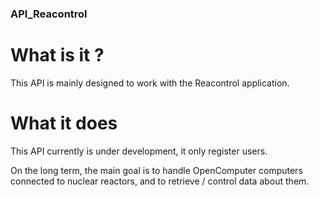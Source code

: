 ### API_Reacontrol

# What is it ?

This API is mainly designed to work with the Reacontrol application.

# What it does

This API currently is under development, it only register users.

On the long term, the main goal is to handle OpenComputer computers connected to nuclear reactors, and to retrieve / control data about them.
